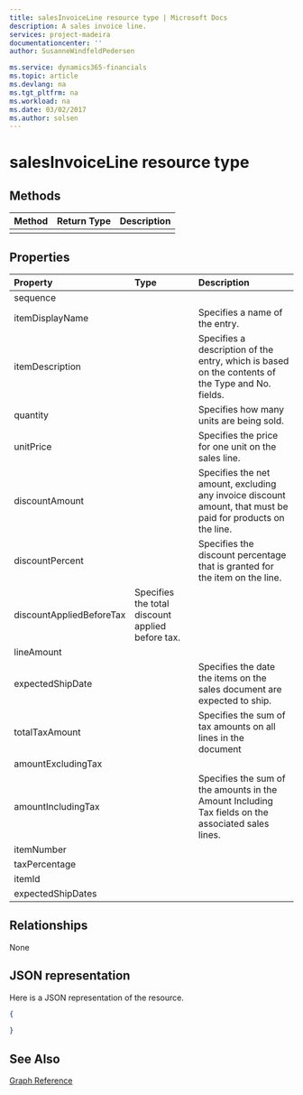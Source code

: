 ```yaml
---
title: salesInvoiceLine resource type | Microsoft Docs
description: A sales invoice line.
services: project-madeira
documentationcenter: ''
author: SusanneWindfeldPedersen

ms.service: dynamics365-financials
ms.topic: article
ms.devlang: na
ms.tgt_pltfrm: na
ms.workload: na
ms.date: 03/02/2017
ms.author: solsen
---
```


# salesInvoiceLine resource type

## Methods

| Method       | Return Type  |Description|
|:---------------|:--------|:----------|
||||

## Properties
| Property	   | Type	|Description|
|:---------------|:--------|:----------|
|sequence|||
|itemDisplayName||Specifies a name of the entry.|
|itemDescription||Specifies a description of the entry, which is based on the contents of the Type and No. fields.|
|quantity||Specifies how many units are being sold.|
|unitPrice||Specifies the price for one unit on the sales line.|
|discountAmount||Specifies the net amount, excluding any invoice discount amount, that must be paid for products on the line.|
|discountPercent||Specifies the discount percentage that is granted for the item on the line.|
|discountAppliedBeforeTax|Specifies the total discount applied before tax.|
|lineAmount|||
|expectedShipDate||Specifies the date the items on the sales document are expected to ship.|
|totalTaxAmount||Specifies the sum of tax amounts on all lines in the document|
|amountExcludingTax|||
|amountIncludingTax||Specifies the sum of the amounts in the Amount Including Tax fields on the associated sales lines.|
|itemNumber|||
|taxPercentage|||
|itemId|||
|expectedShipDates|||

## Relationships
None

## JSON representation

Here is a JSON representation of the resource.


```json
{
  
}

```

## See Also
[Graph Reference](graph-reference.md)  
